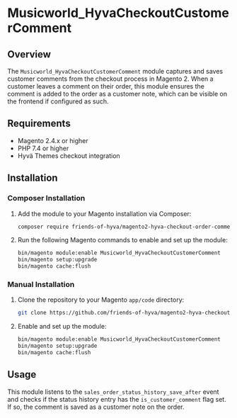 
# Musicworld_HyvaCheckoutCustomerComment

## Overview

The `Musicworld_HyvaCheckoutCustomerComment` module captures and saves customer comments from the checkout process in Magento 2. When a customer leaves a comment on their order, this module ensures the comment is added to the order as a customer note, which can be visible on the frontend if configured as such.

## Requirements

- Magento 2.4.x or higher
- PHP 7.4 or higher
- Hyvä Themes checkout integration

## Installation

### Composer Installation

1. Add the module to your Magento installation via Composer:

    ```bash
    composer require friends-of-hyva/magento2-hyva-checkout-order-comment-to-email
    ```

2. Run the following Magento commands to enable and set up the module:

    ```bash
    bin/magento module:enable Musicworld_HyvaCheckoutCustomerComment
    bin/magento setup:upgrade
    bin/magento cache:flush
    ```

### Manual Installation

1. Clone the repository to your Magento `app/code` directory:

    ```bash
    git clone https://github.com/friends-of-hyva/magento2-hyva-checkout-order-comment-to-email.git app/code/Musicworld/HyvaCheckoutCustomerComment
    ```

2. Enable and set up the module:

    ```bash
    bin/magento module:enable Musicworld_HyvaCheckoutCustomerComment
    bin/magento setup:upgrade
    bin/magento cache:flush
    ```

## Usage

This module listens to the `sales_order_status_history_save_after` event and checks if the status history entry has the `is_customer_comment` flag set. If so, the comment is saved as a customer note on the order.
